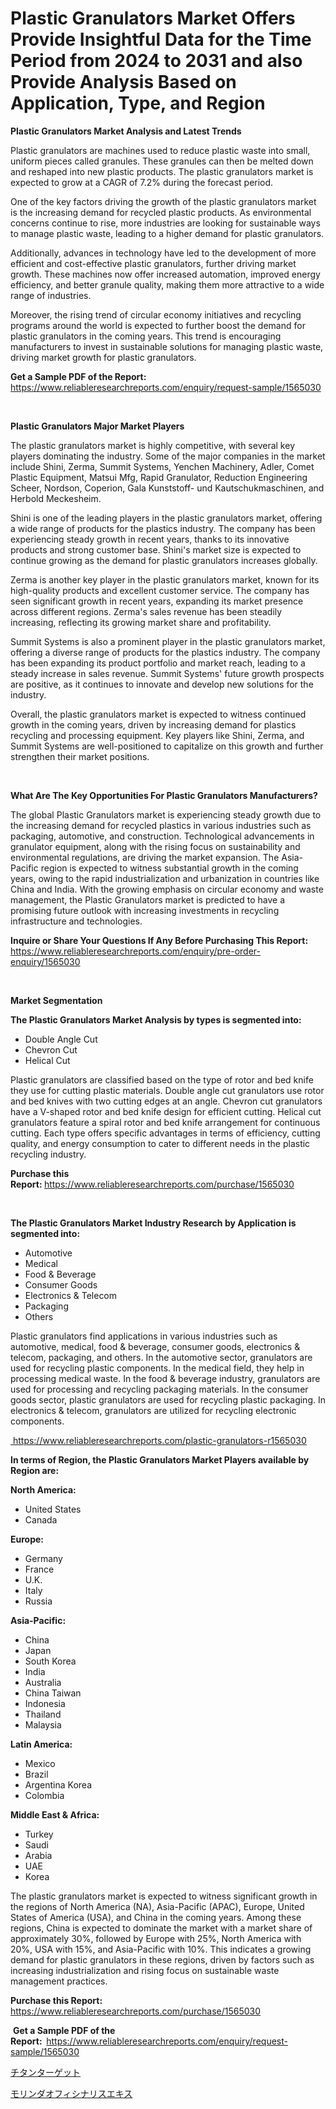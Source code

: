 <p><h1>Plastic Granulators Market Offers Provide Insightful Data for the Time Period from 2024 to 2031 and also Provide Analysis Based on Application, Type, and Region</h1></p><p><strong>Plastic Granulators Market Analysis and Latest Trends</strong></p>
<p><p>Plastic granulators are machines used to reduce plastic waste into small, uniform pieces called granules. These granules can then be melted down and reshaped into new plastic products. The plastic granulators market is expected to grow at a CAGR of 7.2% during the forecast period.</p><p>One of the key factors driving the growth of the plastic granulators market is the increasing demand for recycled plastic products. As environmental concerns continue to rise, more industries are looking for sustainable ways to manage plastic waste, leading to a higher demand for plastic granulators.</p><p>Additionally, advances in technology have led to the development of more efficient and cost-effective plastic granulators, further driving market growth. These machines now offer increased automation, improved energy efficiency, and better granule quality, making them more attractive to a wide range of industries.</p><p>Moreover, the rising trend of circular economy initiatives and recycling programs around the world is expected to further boost the demand for plastic granulators in the coming years. This trend is encouraging manufacturers to invest in sustainable solutions for managing plastic waste, driving market growth for plastic granulators.</p></p>
<p><strong>Get a Sample PDF of the Report:&nbsp;</strong> <a href="https://www.reliableresearchreports.com/enquiry/request-sample/1565030">https://www.reliableresearchreports.com/enquiry/request-sample/1565030</a></p>
<p>&nbsp;</p>
<p><strong>Plastic Granulators Major Market Players</strong></p>
<p><p>The plastic granulators market is highly competitive, with several key players dominating the industry. Some of the major companies in the market include Shini, Zerma, Summit Systems, Yenchen Machinery, Adler, Comet Plastic Equipment, Matsui Mfg, Rapid Granulator, Reduction Engineering Scheer, Nordson, Coperion, Gala Kunststoff- und Kautschukmaschinen, and Herbold Meckesheim.</p><p>Shini is one of the leading players in the plastic granulators market, offering a wide range of products for the plastics industry. The company has been experiencing steady growth in recent years, thanks to its innovative products and strong customer base. Shini's market size is expected to continue growing as the demand for plastic granulators increases globally.</p><p>Zerma is another key player in the plastic granulators market, known for its high-quality products and excellent customer service. The company has seen significant growth in recent years, expanding its market presence across different regions. Zerma's sales revenue has been steadily increasing, reflecting its growing market share and profitability.</p><p>Summit Systems is also a prominent player in the plastic granulators market, offering a diverse range of products for the plastics industry. The company has been expanding its product portfolio and market reach, leading to a steady increase in sales revenue. Summit Systems' future growth prospects are positive, as it continues to innovate and develop new solutions for the industry.</p><p>Overall, the plastic granulators market is expected to witness continued growth in the coming years, driven by increasing demand for plastics recycling and processing equipment. Key players like Shini, Zerma, and Summit Systems are well-positioned to capitalize on this growth and further strengthen their market positions.</p></p>
<p>&nbsp;</p>
<p><strong>What Are The Key Opportunities For Plastic Granulators Manufacturers?</strong></p>
<p><p>The global Plastic Granulators market is experiencing steady growth due to the increasing demand for recycled plastics in various industries such as packaging, automotive, and construction. Technological advancements in granulator equipment, along with the rising focus on sustainability and environmental regulations, are driving the market expansion. The Asia-Pacific region is expected to witness substantial growth in the coming years, owing to the rapid industrialization and urbanization in countries like China and India. With the growing emphasis on circular economy and waste management, the Plastic Granulators market is predicted to have a promising future outlook with increasing investments in recycling infrastructure and technologies.</p></p>
<p><strong>Inquire or Share Your Questions If Any Before Purchasing This Report:</strong> <a href="https://www.reliableresearchreports.com/enquiry/pre-order-enquiry/1565030">https://www.reliableresearchreports.com/enquiry/pre-order-enquiry/1565030</a></p>
<p>&nbsp;</p>
<p><strong>Market Segmentation</strong></p>
<p><strong>The Plastic Granulators Market Analysis by types is segmented into:</strong></p>
<p><ul><li>Double Angle Cut</li><li>Chevron Cut</li><li>Helical Cut</li></ul></p>
<p><p>Plastic granulators are classified based on the type of rotor and bed knife they use for cutting plastic materials. Double angle cut granulators use rotor and bed knives with two cutting edges at an angle. Chevron cut granulators have a V-shaped rotor and bed knife design for efficient cutting. Helical cut granulators feature a spiral rotor and bed knife arrangement for continuous cutting. Each type offers specific advantages in terms of efficiency, cutting quality, and energy consumption to cater to different needs in the plastic recycling industry.</p></p>
<p><strong>Purchase this Report:&nbsp;</strong><a href="https://www.reliableresearchreports.com/purchase/1565030">https://www.reliableresearchreports.com/purchase/1565030</a></p>
<p>&nbsp;</p>
<p><strong>The Plastic Granulators Market Industry Research by Application is segmented into:</strong></p>
<p><ul><li>Automotive</li><li>Medical</li><li>Food & Beverage</li><li>Consumer Goods</li><li>Electronics & Telecom</li><li>Packaging</li><li>Others</li></ul></p>
<p><p>Plastic granulators find applications in various industries such as automotive, medical, food & beverage, consumer goods, electronics & telecom, packaging, and others. In the automotive sector, granulators are used for recycling plastic components. In the medical field, they help in processing medical waste. In the food & beverage industry, granulators are used for processing and recycling packaging materials. In the consumer goods sector, plastic granulators are used for recycling plastic packaging. In electronics & telecom, granulators are utilized for recycling electronic components.</p></p>
<p><a href="https://www.reliableresearchreports.com/plastic-granulators-r1565030">&nbsp;https://www.reliableresearchreports.com/plastic-granulators-r1565030</a></p>
<p><strong>In terms of Region, the Plastic Granulators Market Players available by Region are:</strong></p>
<p>
    <p> <strong> North America: </strong>
        <ul>
            <li>United States</li>
            <li>Canada</li>
        </ul>
        </p> 
    <p> <strong> Europe: </strong>
        <ul>
            <li>Germany</li>
            <li>France</li>
            <li>U.K.</li>
            <li>Italy</li>
            <li>Russia</li>
        </ul>
        </p> 
    <p> <strong> Asia-Pacific: </strong>
        <ul>
            <li>China</li>
            <li>Japan</li>
            <li>South Korea</li>
            <li>India</li>
            <li>Australia</li>
            <li>China Taiwan</li>
            <li>Indonesia</li>
            <li>Thailand</li>
            <li>Malaysia</li>
        </ul>
        </p> 
    <p> <strong> Latin America: </strong>
        <ul>
            <li>Mexico</li>
            <li>Brazil</li>
            <li>Argentina Korea</li>
            <li>Colombia</li>
        </ul>
        </p> 
    <p> <strong> Middle East & Africa: </strong>
        <ul>
            <li>Turkey</li>
            <li>Saudi</li>
            <li>Arabia</li>
            <li>UAE</li>
            <li>Korea</li>
        </ul>
    </p>
    </p>
<p><p>The plastic granulators market is expected to witness significant growth in the regions of North America (NA), Asia-Pacific (APAC), Europe, United States of America (USA), and China in the coming years. Among these regions, China is expected to dominate the market with a market share of approximately 30%, followed by Europe with 25%, North America with 20%, USA with 15%, and Asia-Pacific with 10%. This indicates a growing demand for plastic granulators in these regions, driven by factors such as increasing industrialization and rising focus on sustainable waste management practices.</p></p>
<p><strong>Purchase this Report: </strong><a href="https://www.reliableresearchreports.com/purchase/1565030">https://www.reliableresearchreports.com/purchase/1565030</a></p>
<p>&nbsp;<strong>Get a Sample PDF of the Report:&nbsp;&nbsp;</strong><a href="https://www.reliableresearchreports.com/enquiry/request-sample/1565030">https://www.reliableresearchreports.com/enquiry/request-sample/1565030</a></p>
<p><strong></strong></p>
<p><p><a href="https://github.com/decker5351/Market-Research-Report-List-1/blob/main/209380636469.md">チタンターゲット</a></p><p><a href="https://github.com/KaydenJohns1964/Market-Research-Report-List-1/blob/main/986905736468.md">モリンダオフィシナリスエキス</a></p></p>